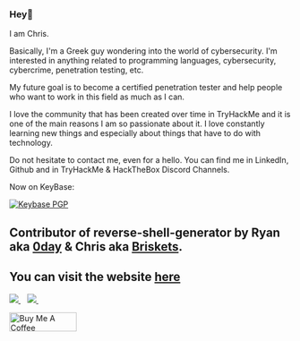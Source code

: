 ### Hey👋

I am Chris.

Basically, I'm a Greek guy wondering into the world of cybersecurity.
I'm interested in anything related to programming languages, cybersecurity, cybercrime, penetration testing, etc.

My future goal is to become a certified penetration tester and help people who want to work in this field as much as I can.

I love the community that has been created over time in TryHackMe and it is one of the main reasons I am so passionate about it. I love constantly learning new things and especially about things that have to do with technology.

Do not hesitate to contact me, even for a hello. You can find me in LinkedIn, Github and in TryHackMe & HackTheBox Discord Channels.

Now on KeyBase:

[![Keybase PGP](https://img.shields.io/badge/pgp%20-75D1C1A34A120BC9-blue?style=flat-square&logo=keybase&logoColor=white)](https://keybase.io/papadope)

## Contributor of reverse-shell-generator by Ryan aka <a href="https://github.com/0dayCTF/">0day</a> & Chris aka <a href="https://github.com/briskets">Briskets</a>. 

## You can visit the website <a href="https://www.revshells.com/">here</a>

<a href="https://www.linkedin.com/in/papadope/">
    <img src="https://img.shields.io/badge/linkedin-%230077B5.svg?&style=for-the-badge&logo=linkedin&logoColor=white" />
</a>&nbsp;&nbsp;

<a href="https://papadope.net">
    <img src="https://img.shields.io/badge/Blogger-FF5722?style=for-the-badge&logo=blogger&logoColor=white" />
</a>&nbsp;&nbsp;

<a href="https://www.buymeacoffee.com/papadopejk" target="_blank"><img src="https://cdn.buymeacoffee.com/buttons/default-orange.png" alt="Buy Me A Coffee" height="34" width="120"></a>
